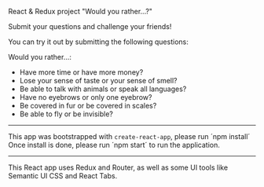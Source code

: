 React & Redux project "Would you rather...?"

Submit your questions and challenge your friends!

You can try it out by submitting the following questions:

Would you rather...:
- Have more time or have more money?
- Lose your sense of taste or your sense of smell?
- Be able to talk with animals or speak all languages?
- Have no eyebrows or only one eyebrow?
- Be covered in fur or be covered in scales?
- Be able to fly or be invisible?

---

This app was bootstrapped with `create-react-app`, please run ´npm install´ Once install is done, please run ´npm start´ to run the application. 

---

This React app uses Redux and Router, as well as some UI tools like Semantic UI CSS and React Tabs.
